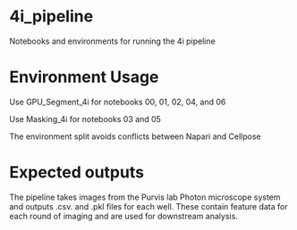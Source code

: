 # 4i_pipeline
Notebooks and environments for running the 4i pipeline

# Environment Usage
Use GPU_Segment_4i for notebooks 00, 01, 02, 04, and 06

Use Masking_4i for notebooks 03 and 05

The environment split avoids conflicts between Napari and Cellpose

# Expected outputs
The pipeline takes images from the Purvis lab Photon microscope system and outputs .csv. and .pkl files for each well. These contain feature data for each round of imaging and are used for downstream analysis.
